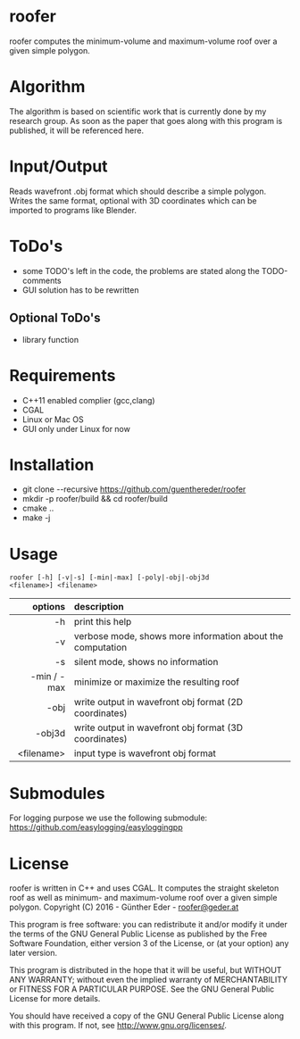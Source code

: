 # roofer

roofer computes the minimum-volume and maximum-volume roof over a given simple polygon.

# Algorithm

The algorithm is based on scientific work that is currently done by my research group.
As soon as the paper that goes along with this program is published, it will be referenced here. 

# Input/Output

Reads wavefront .obj format which should describe a simple polygon. Writes the
same format, optional with 3D coordinates which can be imported to programs like
Blender.

# ToDo's
- some TODO's left in the code, the problems are stated along the TODO-comments
- GUI solution has to be rewritten

## Optional ToDo's
- library function

# Requirements 
- C++11 enabled complier (gcc,clang)
- CGAL
- Linux or Mac OS
- GUI only under Linux for now

# Installation

- git clone --recursive https://github.com/guenthereder/roofer
- mkdir -p roofer/build && cd roofer/build
- cmake ..
- make -j 

# Usage

<code>roofer [-h] [-v|-s] [-min|-max] [-poly|-obj|-obj3d &lt;filename&gt;] &lt;filename&gt;</code>

| options        | description           |
| -------------:|:------------- |
|  -h           |         print this help |
|  -v           |         verbose mode, shows more information about the computation |
|  -s           |         silent mode, shows no information |
|  -min / -max |          minimize or maximize the resulting roof |
|  -obj      |            write output in wavefront obj format (2D coordinates) |
|  -obj3d   |             write output in wavefront obj format (3D coordinates) |
|  &lt;filename&gt; |           input type is wavefront obj format |

# Submodules

For logging purpose we use the following submodule: https://github.com/easylogging/easyloggingpp

# License
roofer is written in C++ and uses CGAL.  It computes the straight skeleton roof
as well as minimum- and maximum-volume roof over a given simple polygon.
Copyright (C) 2016 - Günther Eder - roofer@geder.at

This program is free software: you can redistribute it and/or modify
it under the terms of the GNU General Public License as published by
the Free Software Foundation, either version 3 of the License, or
(at your option) any later version.

This program is distributed in the hope that it will be useful,
but WITHOUT ANY WARRANTY; without even the implied warranty of
MERCHANTABILITY or FITNESS FOR A PARTICULAR PURPOSE.  See the
GNU General Public License for more details.

You should have received a copy of the GNU General Public License
along with this program.  If not, see <http://www.gnu.org/licenses/>.
